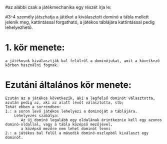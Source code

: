 #az alábbi csak a játékmechanika egy részét írja le:

#3-4 személy játszhatja a játékot
a kiválasztott dominó a tábla mellett jelenik meg, kattintással forgatható, 
a játékos táblájára kattintással pedig lehelyezhető.

# 1. kör menete:
    a játékosok kiválasztják bal felülről a dominójukat, amit a következő körben használni fognak.
# Ezutáni általános kör menete:
    Ezután az a játékos következik, aki a legfelső dominót választotta, azután pedig az, aki az alatt lévőt választotta, stb;
    Tehát ebben a sorrendben:
    1.: a soron levő játékos lehelyezi a dominóját a táblájára. 
        Lehelyezés szabálya:
           Az új dominó legalább egy oldalának érintkeznie kell egy azonos dominó-oldallal, vagy a tábla középső mezőjével,
           a középső mezőre nem lehet dominót tenni
    2.: a játékos bal felül a második dominó-oszlopból kiválaszt egy dominót.
